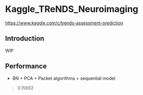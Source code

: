 # Kaggle_TReNDS_Neuroimaging
https://www.kaggle.com/c/trends-assessment-prediction

## Introduction 
WIP

## Performance 
* BN + PCA + Packet algorithms + sequential model 
>0.15692
